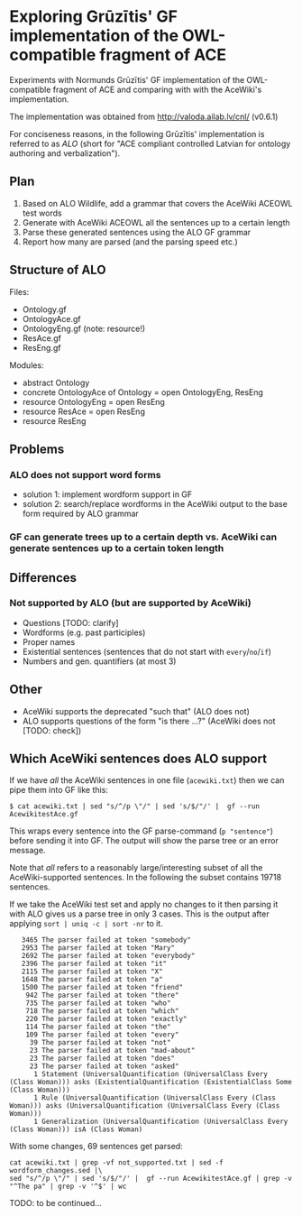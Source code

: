 Exploring Grūzītis' GF implementation of the OWL-compatible fragment of ACE
===========================================================================

Experiments with Normunds Grūzītis' GF implementation of
the OWL-compatible fragment of ACE and comparing with with
the AceWiki's implementation.

The implementation was obtained from http://valoda.ailab.lv/cnl/ (v0.6.1)

For conciseness reasons, in the following Grūzītis' implementation is referred to as
*ALO* (short for "ACE compliant controlled Latvian for ontology authoring and verbalization").


Plan
----

  1. Based on ALO Wildlife, add a grammar that covers the AceWiki ACEOWL test words
  2. Generate with AceWiki ACEOWL all the sentences up to a certain length
  3. Parse these generated sentences using the ALO GF grammar
  4. Report how many are parsed (and the parsing speed etc.)


Structure of ALO
----------------

Files:

  * Ontology.gf
  * OntologyAce.gf
  * OntologyEng.gf (note: resource!)
  * ResAce.gf
  * ResEng.gf

Modules:

  * abstract Ontology
  * concrete OntologyAce of Ontology = open OntologyEng, ResEng
  * resource OntologyEng = open ResEng
  * resource ResAce = open ResEng
  * resource ResEng


Problems
--------

### ALO does not support word forms

  - solution 1: implement wordform support in GF
  - solution 2: search/replace wordforms in the AceWiki output to the base form required by ALO grammar

### GF can generate trees up to a certain depth vs. AceWiki can generate sentences up to a certain token length


Differences
-----------

### Not supported by ALO (but are supported by AceWiki)

  + Questions [TODO: clarify]
  + Wordforms (e.g. past participles)
  + Proper names
  + Existential sentences (sentences that do not start with `every`/`no`/`if`)
  + Numbers and gen. quantifiers (at most 3)

## Other

  + AceWiki supports the deprecated "such that" (ALO does not)
  + ALO supports questions of the form "is there ...?" (AceWiki does not [TODO: check])


Which AceWiki sentences does ALO support
----------------------------------------

If we have _all_ the AceWiki sentences in one file (`acewiki.txt`) then we can
pipe them into GF like this:

    $ cat acewiki.txt | sed "s/^/p \"/" | sed 's/$/"/' |  gf --run AcewikitestAce.gf

This wraps every sentence into the GF parse-command (`p "sentence"`) before sending it into GF.
The output will show the parse tree or an error message.

Note that _all_ refers to a reasonably large/interesting subset of all the AceWiki-supported sentences.
In the following the subset contains 19718 sentences.

If we take the AceWiki test set and apply no changes to it then parsing it with ALO gives
us a parse tree in only 3 cases.
This is the output after applying `sort | uniq -c | sort -nr` to it.

       3465 The parser failed at token "somebody"
       2953 The parser failed at token "Mary"
       2692 The parser failed at token "everybody"
       2396 The parser failed at token "it"
       2115 The parser failed at token "X"
       1648 The parser failed at token "a"
       1500 The parser failed at token "friend"
        942 The parser failed at token "there"
        735 The parser failed at token "who"
        718 The parser failed at token "which"
        220 The parser failed at token "exactly"
        114 The parser failed at token "the"
        109 The parser failed at token "every"
         39 The parser failed at token "not"
         23 The parser failed at token "mad-about"
         23 The parser failed at token "does"
         23 The parser failed at token "asked"
          1 Statement (UniversalQuantification (UniversalClass Every (Class Woman))) asks (ExistentialQuantification (ExistentialClass Some (Class Woman)))
          1 Rule (UniversalQuantification (UniversalClass Every (Class Woman))) asks (UniversalQuantification (UniversalClass Every (Class Woman)))
          1 Generalization (UniversalQuantification (UniversalClass Every (Class Woman))) isA (Class Woman)

With some changes, 69 sentences get parsed:

    cat acewiki.txt | grep -vf not_supported.txt | sed -f wordform_changes.sed |\
    sed "s/^/p \"/" | sed 's/$/"/' |  gf --run AcewikitestAce.gf | grep -v "^The pa" | grep -v '^$' | wc

TODO: to be continued...
